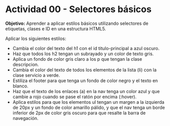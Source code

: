 # Actividad 00 - Selectores básicos

**Objetivo:** Aprender a aplicar estilos básicos utilizando selectores de etiquetas, clases e ID en una estructura HTML5.

Aplicar los siguientes estilos:

- Cambia el color del texto del h1 con el id titulo-principal a azul oscuro.
- Haz que todos los h2 tengan un subrayado y un color de texto gris.
- Aplica un fondo de color gris claro a los p que tengan la clase descripcion.
- Cambia el color del texto de todos los elementos de la lista (li) con la clase servicio a verde.
- Estiliza el footer para que tenga un fondo de color negro y el texto en blanco.
- Haz que el texto de los enlaces (a) en la nav tenga un color azul y que cambie a rojo cuando se pase el ratón por encima (:hover).
- Aplica estilos para que los elementos ul tengan un margen a la izquierda de 20px y un fondo de color amarillo pálido, y que el nav tenga un borde inferior de 2px de color gris oscuro para que resalte la barra de navegación.